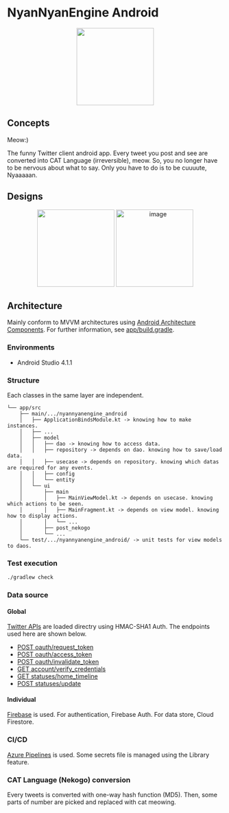 # NyanNyanEngine Android

<p align="center"><img src="https://user-images.githubusercontent.com/38374045/104811855-c4a1f900-5841-11eb-985e-b0ae59e09bc8.png" width="180"></p>

## Concepts

Meow:)

The funny Twitter client android app. Every tweet you post and see are converted into CAT Language (irreversible), meow. So, you no longer have to be nervous about what to say. Only you have to do is to be cuuuute, Nyaaaaan.

## Designs

<p align="center">
	<img width="180 alt="image" src="https://user-images.githubusercontent.com/38374045/104849963-fbeed380-592f-11eb-93cf-f440770ae2d4.png">
	<img width="180" alt="image" src="https://user-images.githubusercontent.com/38374045/104833404-c3bda580-58db-11eb-93e4-b8a6e6ace57f.png">
</p>

## Architecture

Mainly conform to MVVM architectures using [Android Architecture Components](https://developer.android.com/topic/libraries/architecture). For further information, see [app/build.gradle](app/build.gradle).

### Environments

- Android Studio 4.1.1

### Structure

Each classes in the same layer are independent.

```
└── app/src
    ├── main/.../nyannyanengine_android
    │   ├── ApplicationBindsModule.kt -> knowing how to make instances.
    │   ├── ...
    │   ├── model
    │   │   ├── dao -> knowing how to access data.
    │   │   ├── repository -> depends on dao. knowing how to save/load data.
    │   │   ├── usecase -> depends on repository. knowing which datas are required for any events.
    │   │   ├── config
    │   │   └── entity
    │   └── ui
    │       ├── main
    │       │   ├── MainViewModel.kt -> depends on usecase. knowing which actions to be seen.
    │       │   ├── MainFragment.kt -> depends on view model. knowing how to display actions. 
    │       │   └── ...
    │       ├── post_nekogo
    │       └── ...
    └── test/.../nyannyanengine_android/ -> unit tests for view models to daos.
```

### Test execution

```sh
./gradlew check
```

### Data source

#### Global

[Twitter APIs](https://developer.twitter.com/en/docs) are loaded directry using HMAC-SHA1 Auth. The endpoints used here are shown below.

- [POST oauth/request_token](https://developer.twitter.com/en/docs/authentication/api-reference/request_token)
- [POST oauth/access_token](https://developer.twitter.com/en/docs/authentication/api-reference/access_token)
- [POST oauth/invalidate_token](https://developer.twitter.com/en/docs/authentication/api-reference/invalidate_access_token)
- [GET account/verify_credentials](https://developer.twitter.com/en/docs/twitter-api/v1/accounts-and-users/manage-account-settings/api-reference/get-account-verify_credentials)
- [GET statuses/home_timeline](https://developer.twitter.com/en/docs/twitter-api/v1/tweets/timelines/api-reference/get-statuses-home_timeline)
- [POST statuses/update](https://developer.twitter.com/en/docs/twitter-api/v1/tweets/post-and-engage/api-reference/post-statuses-update)

#### Individual

[Firebase](https://firebase.google.com) is used. For authentication, Firebase Auth. For data store, Cloud Firestore.

### CI/CD

[Azure Pipelines](https://azure.microsoft.com/en-us/services/devops/pipelines/) is used. Some secrets file is managed using the Library feature.

### CAT Language (Nekogo) conversion

Every tweets is converted with one-way hash function (MD5). Then, some parts of number are picked and replaced with cat meowing.
